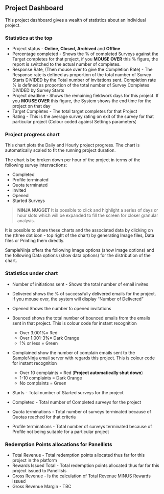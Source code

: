 ## Project Dashboard

This project dashboard gives a wealth of statistics about an individual project.

### Statistics at the top

- Project status - **Online, Closed, Archived** and **Offline**
- Percentage completed - Shows the % of completed Surveys against the Target completes for that project, if you **MOUSE OVER** this % figure, the report is switched to the actual number of completes.
- Response Rate, (Then mouse over to give the Completion Rate) - The Response rate is defined as proportion of the total number of Survey Starts DIVIDED by the Total number of invitations sent.
Completion rate % is defined as proportion of the total number of Survey Completes DIVIDED by Survey Starts
- Project deadline - Shows the remaining fieldwork days for this project. If you **MOUSE OVER** this figure, the System shows the end time for the project on that day
- Target Completes - The total target completes for that Project
- Rating - This is the average survey rating on exit of the survey for that particular project (Colour coded against Settings parameters)

### Project progress chart

This chart plots the Daily and Hourly project progress. The chart is automatically scaled to fit the running project duration.

The chart is be broken down per hour of the project in terms of the following survey intervactions:

- Completed
- Profile terminated
- Quota terminated
- Invited
- Opened
- Started Surveys

> **NINJA NUGGET**  It is possible to click and highlight a series of days or hour slots which will be expanded to fill the screen for closer granular analysis.

It is possible to share these charts and the associated data by clicking on the (three dot icon - top right of the chart) by generating Image files, Data files or Printing them directly.

SampleNinja offers the following Image options (show Image options) and the following Data options (show data options) for the distribution of the chart.

### Statistics under chart  

- Number of initiations sent - Shows the total number of email invites
- Delivered shows the % of successfully delivered emails for the project.  If you mouse over, the system will display “Number of Delivered”
- Opened Shows the number fo opened invitations
- Bounced shows the total number of bounced emails from the emails sent in that project. This is colour code for instant recognition
  - Over 3.001%= Red
  - Over 1.001-3%= Dark Orange
  - 1% or less = Green  

- Complained show the number of complain emails sent to the SampleNinja email server with regards this project. This is colour code for instant recognition
  - Over 10 complaints = Red (**Project automatically shut down**)
  - 1-10 complaints = Dark Orange
  - No complaints = Green

- Starts - Total number of Started surveys for the project
- Completed - Total number of Completed surveys for the project
- Quota terminations - Total number of surveys terminated because of Quotas reached for that criteria
- Profile terminations - Total number of surveys terminated because of Profile not being suitable for a particular project

### Redemption Points allocations for Panellists
- Total Revenue - Total redemption points allocated thus far for this project in the platform
- Rewards Issued Total - Total redemption points allocated thus far for this project issued to Panellists
- Gross Revenue - Is the calculation of Total Revenue MINUS Rewards issued
- Gross Revenue Margin - TBC

